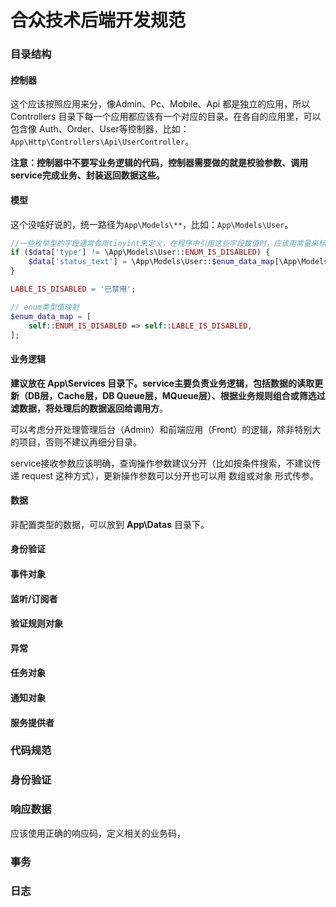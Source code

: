 # 合众技术后端开发规范

### 目录结构

#### 控制器

这个应该按照应用来分，像Admin、Pc、Mobile、Api 都是独立的应用，所以 Controllers 目录下每一个应用都应该有一个对应的目录。在各自的应用里，可以包含像 Auth、Order、User等控制器，比如：` App\Http\Controllers\Api\UserController`。

**注意：控制器中不要写业务逻辑的代码，控制器需要做的就是校验参数、调用service完成业务、封装返回数据这些。**

#### 模型

这个没啥好说的，统一路径为`App\Models\**`，比如：`App\Models\User`。

```php
//一些枚举型的字段通常会用tinyint来定义，在程序中引用这些字段数值时，应该用常量来标识，比如
if ($data['type'] != \App\Models\User::ENUM_IS_DISABLED) {
    $data['status_text'] = \App\Models\User::$enum_data_map[\App\Models\User::ENUM_IS_DISABLED];
}

LABLE_IS_DISABLED = '已禁用';

// enum类型值映射
$enum_data_map = [
    self::ENUM_IS_DISABLED => self::LABLE_IS_DISABLED,
];
```



#### 业务逻辑

**建议放在 App\Services 目录下。service主要负责业务逻辑，包括数据的读取更新（DB层，Cache层，DB Queue层，MQueue层）、根据业务规则组合或筛选过滤数据，将处理后的数据返回给调用方**。

可以考虑分开处理管理后台（Admin）和前端应用（Front）的逻辑，除非特别大的项目，否则不建议再细分目录。

service接收参数应该明确，查询操作参数建议分开（比如按条件搜索，不建议传递 request 这种方式），更新操作参数可以分开也可以用 数组或对象 形式传参。

#### 数据

非配置类型的数据，可以放到 **App\Datas** 目录下。

#### 身份验证

#### 事件对象

#### 监听/订阅者

#### 验证规则对象

#### 异常

#### 任务对象

#### 通知对象

#### 服务提供者



### 代码规范



### 身份验证



### 响应数据

应该使用正确的响应码，定义相关的业务码，

### 事务



### 日志



